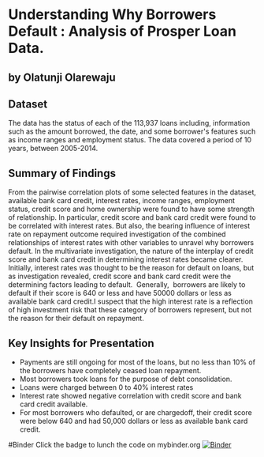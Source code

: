 # Understanding Why Borrowers Default : Analysis of Prosper Loan Data.
## by Olatunji Olarewaju


## Dataset

The data has the status of each of the 113,937 loans including, information such as the amount borrowed, the date, and some borrower's features such as income ranges and employment status. The data covered a period of 10 years, between 2005-2014.

## Summary of Findings

From the pairwise correlation plots of some selected features in the dataset, available bank card credit, interest rates, income ranges, employment status, credit score and home ownership were found to have some strength of relationship. In particular, credit score and bank card credit were found to be correlated with interest rates. But also, the bearing influence of interest rate on repayment outcome required investigation of the combined relationships of interest rates with other variables to unravel why borrowers default. 
In the multivariate investigation, the nature of the interplay of credit score and bank card credit in determining interest rates became clearer. 
Initially, interest rates was thought to be the reason for default on loans, but as investigation revealed, credit score and bank card credit were the determining factors leading to default.  Generally,  borrowers are likely to default if their score is 640 or less and have 50000 dollars or less as available bank card credit.I suspect that the high interest rate is a reflection of high investment risk that these category of borrowers represent,  but not the reason for their default on repayment.


## Key Insights for Presentation

- Payments are still ongoing for most of the loans, but no less than 10% of the borrowers have completely ceased loan repayment.
- Most borrowers took loans for the purpose of debt consolidation. 
- Loans were charged between 0 to 40% interest rates
- Interest rate showed negative correlation with credit score and bank card credit available. 
- For most borrowers who defaulted, or are chargedoff, their credit score were below 640 and had 50,000 dollars or less as available bank card credit. 

#Binder
Click the badge to lunch the code on mybinder.org 
[![Binder](https://mybinder.org/badge_logo.svg)](https://mybinder.org/v2/gh/Akomst/-Understanding-Why-Borrowers-Default-Analysis-of-Prosper-Loan-Data/HEAD)
